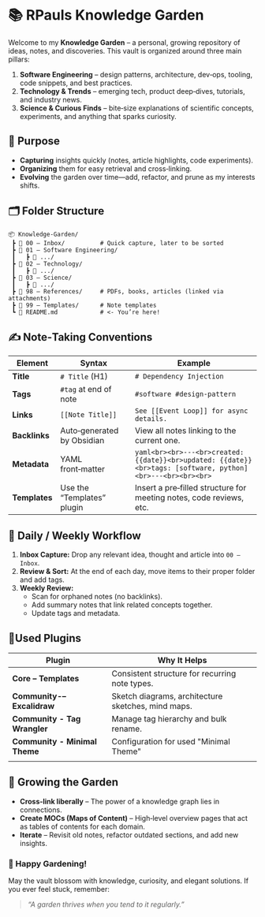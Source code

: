 # 📚 RPauls Knowledge Garden

Welcome to my **Knowledge Garden** – a personal, growing repository of ideas, notes, and discoveries. This vault is organized around three main pillars:

1. **Software Engineering** – design patterns, architecture, dev‑ops, tooling, code snippets, and best practices.
2. **Technology & Trends** – emerging tech, product deep‑dives, tutorials, and industry news.
3. **Science & Curious Finds** – bite‑size explanations of scientific concepts, experiments, and anything that sparks curiosity.

## 🎯 Purpose

- **Capturing** insights quickly (notes, article highlights, code experiments).
- **Organizing** them for easy retrieval and cross‑linking.
- **Evolving** the garden over time—add, refactor, and prune as my interests shifts.

## 🗂️ Folder Structure

```text
📦 Knowledge-Garden/
 ┣ 📁 00 – Inbox/          # Quick capture, later to be sorted
 ┣ 📁 01 – Software Engineering/
 ┃   ┣ 📁 .../
 ┣ 📁 02 – Technology/
 ┃   ┣ 📁 .../
 ┣ 📁 03 – Science/
 ┃   ┣ 📁 .../
 ┣ 📁 98 – References/     # PDFs, books, articles (linked via attachments)
 ┣ 📁 99 – Templates/      # Note templates
 ┗ 📄 README.md            # <‑ You’re here!
```

## ✍️ Note‑Taking Conventions

| Element       | Syntax                     | Example                                                                                                        |
| ------------- | -------------------------- | -------------------------------------------------------------------------------------------------------------- |
| **Title**     | `# Title` (H1)             | `# Dependency Injection`                                                                                       |
| **Tags**      | `#tag` at end of note      | `#software #design-pattern`                                                                                    |
| **Links**     | `[[Note Title]]`           | `See [[Event Loop]] for async details.`                                                                        |
| **Backlinks** | Auto‑generated by Obsidian | View all notes linking to the current one.                                                                     |
| **Metadata**  | YAML front‑matter          | ```yaml<br><br>---<br>created: {{date}}<br>updated: {{date}}<br>tags: [software, python]<br>---<br><br><br>``` |
| **Templates** | Use the “Templates” plugin | Insert a pre‑filled structure for meeting notes, code reviews, etc.                                            |
## 📅 Daily / Weekly Workflow

1. **Inbox Capture:** Drop any relevant idea, thought and article into `00 – Inbox`.
2. **Review & Sort:** At the end of each day, move items to their proper folder and add tags.
3. **Weekly Review:**
    - Scan for orphaned notes (no backlinks).
    - Add summary notes that link related concepts together.
    - Update tags and metadata.

## 🔧Used Plugins

| Plugin                        | Why It Helps                                       |
| ----------------------------- | -------------------------------------------------- |
| **Core – Templates**          | Consistent structure for recurring note types.     |
| **Community-– Excalidraw**    | Sketch diagrams, architecture sketches, mind maps. |
| **Community - Tag Wrangler**  | Manage tag hierarchy and bulk rename.              |
| **Community - Minimal Theme** | Configuration for used "Minimal Theme"             |
|                               |                                                    |

## 🌱 Growing the Garden

- **Cross‑link liberally** – The power of a knowledge graph lies in connections.
- **Create MOCs (Maps of Content)** – High‑level overview pages that act as tables of contents for each domain.
- **Iterate** – Revisit old notes, refactor outdated sections, and add new insights.

### 🎉 Happy Gardening!

May the vault blossom with knowledge, curiosity, and elegant solutions. If you ever feel stuck, remember:

> _“A garden thrives when you tend to it regularly.”_
